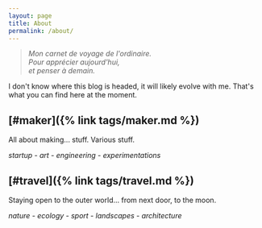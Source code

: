 ```yaml
---
layout: page
title: About
permalink: /about/
---
```


> *Mon carnet de voyage de l'ordinaire.<br>Pour apprécier aujourd'hui,<br>et penser à demain.*

I don't know where this blog is headed, it will likely evolve with me. That's what you can find here at the moment.

## [#maker]({% link tags/maker.md %})

All about making... stuff. Various stuff.

*startup - art - engineering - experimentations*

## [#travel]({% link tags/travel.md %})

Staying open to the outer world... from next door, to the moon.

*nature - ecology - sport - landscapes - architecture*